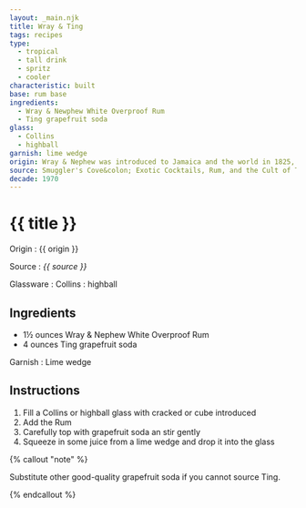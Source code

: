 ```yaml
---
layout: _main.njk
title: Wray & Ting
tags: recipes
type:
  - tropical
  - tall drink
  - spritz
  - cooler
characteristic: built
base: rum base
ingredients:
  - Wray & Newphew White Overproof Rum
  - Ting grapefruit soda
glass:
  - Collins
  - highball
garnish: lime wedge
origin: Wray & Nephew was introduced to Jamaica and the world in 1825, but it was not until 1976 that Ting grapefruit soda became available, heralding the birth of this beloved Jamaican staple.
source: Smuggler's Cove&colon; Exotic Cocktails, Rum, and the Cult of Tiki
decade: 1970
---
```

<!-- markdownlint-disable MD025 -->
# {{ title }}
<!-- markdownlint-disable MD025 -->

Origin
  : {{ origin }}

Source
  : <cite>{{ source }}</cite>

Glassware
  : Collins
  : highball

## Ingredients

* 1&frac12; ounces Wray & Nephew White Overproof Rum
* 4 ounces Ting grapefruit soda

Garnish
  : Lime wedge

## Instructions

1. Fill a Collins or highball glass with cracked or cube introduced
2. Add the Rum
3. Carefully top with grapefruit soda an stir gently
4. Squeeze in some juice from a lime wedge and drop it into the glass

<!-- markdownlint-disable MD012 -->
{% callout "note" %}
<!-- markdownlint-enable MD012 -->

  Substitute other good-quality grapefruit soda if you cannot source Ting.

{% endcallout %}
